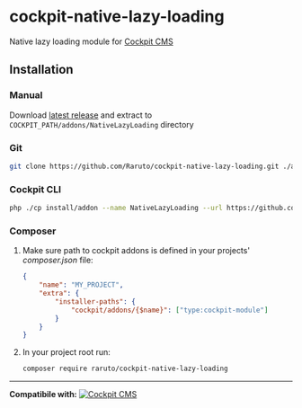 # cockpit-native-lazy-loading

Native lazy loading module for [Cockpit CMS](http://getcockpit.com/)

## Installation

### Manual

Download [latest release](https://github.com/Raruto/cockpit-native-lazy-loading/releases/latest) and extract to `COCKPIT_PATH/addons/NativeLazyLoading` directory

### Git

```sh
git clone https://github.com/Raruto/cockpit-native-lazy-loading.git ./addons/NativeLazyLoading
```

### Cockpit CLI

```sh
php ./cp install/addon --name NativeLazyLoading --url https://github.com/Raruto/cockpit-native-lazy-loading.git
```

### Composer

1. Make sure path to cockpit addons is defined in your projects' _composer.json_ file:

   ```json
   {
       "name": "MY_PROJECT",
       "extra": {
           "installer-paths": {
               "cockpit/addons/{$name}": ["type:cockpit-module"]
           }
       }
   }
   ```

2. In your project root run:

   ```sh
   composer require raruto/cockpit-native-lazy-loading
   ```

---

**Compatibile with:** [![Cockpit CMS](https://img.shields.io/badge/cockpit-0.11.2-1EB300.svg?style=flat)](https://github.com/agentejo/cockpit)
